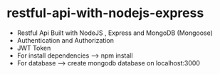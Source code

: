 # restful-api-with-nodejs-express
- Restful Api Built with NodeJS , Express and MongoDB (Mongoose)
- Authentication and Authorization
- JWT Token
- For install dependencies  --> npm install
- For database --> create mongodb database on localhost:3000
